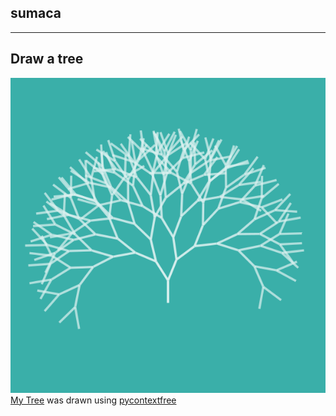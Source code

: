 ## sumaca
----


## Draw a tree 
![Tree](./python/pics/tree.png)  
[My Tree](./python/script/tree.py) was drawn using [pycontextfree](https://github.com/undertherain/pycontextfree)






